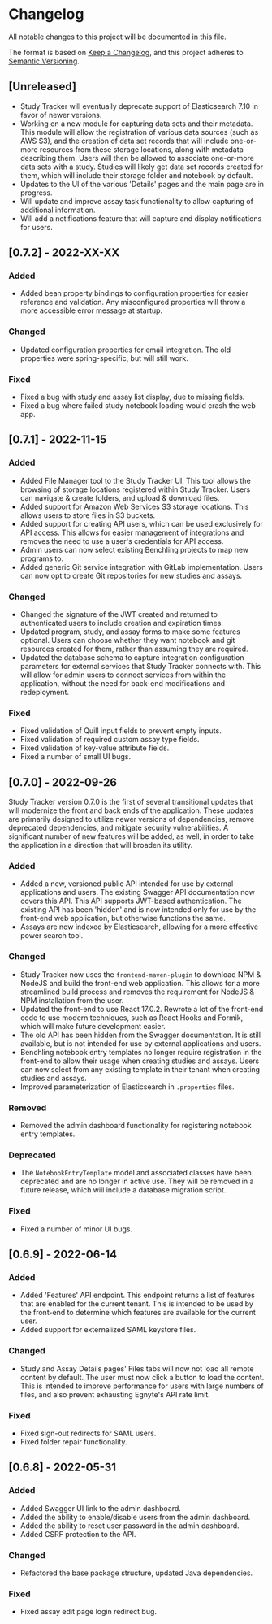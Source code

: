# Changelog
All notable changes to this project will be documented in this file.

The format is based on [Keep a Changelog](https://keepachangelog.com/en/1.0.0/),
and this project adheres to [Semantic Versioning](https://semver.org/spec/v2.0.0.html).

## [Unreleased]
- Study Tracker will eventually deprecate support of Elasticsearch 7.10 in favor of newer versions.
- Working on a new module for capturing data sets and their metadata. This module will allow the registration of various data sources (such as AWS S3), and the creation of data set records that will include one-or-more resources from these storage locations, along with metadata describing them. Users will then be allowed to associate one-or-more data sets with a study. Studies will likely get data set records created for them, which will include their storage folder and notebook by default.
- Updates to the UI of the various 'Details' pages and the main page are in progress.
- Will update and improve assay task functionality to allow capturing of additional information.
- Will add a notifications feature that will capture and display notifications for users.

## [0.7.2] - 2022-XX-XX

### Added

- Added bean property bindings to configuration properties for easier reference and validation. Any misconfigured properties will throw a more accessible error message at startup.

### Changed

- Updated configuration properties for email integration. The old properties were spring-specific, but will still work.

### Fixed

- Fixed a bug with study and assay list display, due to missing fields.
- Fixed a bug where failed study notebook loading would crash the web app.

## [0.7.1] - 2022-11-15

### Added
- Added File Manager tool to the Study Tracker UI. This tool allows the browsing of storage locations registered within Study Tracker. Users can navigate & create folders, and upload & download files.
- Added support for Amazon Web Services S3 storage locations. This allows users to store files in S3 buckets.
- Added support for creating API users, which can be used exclusively for API access. This allows for easier management of integrations and removes the need to use a user's credentials for API access.
- Admin users can now select existing Benchling projects to map new programs to.
- Added generic Git service integration with GitLab implementation. Users can now opt to create Git repositories for new studies and assays.

### Changed
- Changed the signature of the JWT created and returned to authenticated users to include creation and expiration times.
- Updated program, study, and assay forms to make some features optional. Users can choose whether they want notebook and git resources created for them, rather than assuming they are required.
- Updated the database schema to capture integration configuration parameters for external services that Study Tracker connects with. This will allow for admin users to connect services from within the application, without the need for back-end modifications and redeployment.

### Fixed
- Fixed validation of Quill input fields to prevent empty inputs.
- Fixed validation of required custom assay type fields.
- Fixed validation of key-value attribute fields.
- Fixed a number of small UI bugs.

## [0.7.0] - 2022-09-26

Study Tracker version 0.7.0 is the first of several transitional updates that will modernize the front and back ends of the application. These updates are primarily designed to utilize newer versions of dependencies, remove deprecated dependencies, and mitigate security vulnerabilities. A significant number of new features will be added, as well, in order to take the application in a direction that will broaden its utility.

### Added
- Added a new, versioned public API intended for use by external applications and users. The existing Swagger API documentation now covers this API. This API supports JWT-based authentication. The existing API has been 'hidden' and is now intended only for use by the front-end web application, but otherwise functions the same.
- Assays are now indexed by Elasticsearch, allowing for a more effective power search tool.

### Changed
- Study Tracker now uses the `frontend-maven-plugin` to download NPM & NodeJS and build the front-end web application. This allows for a more streamlined build process and removes the requirement for NodeJS & NPM installation from the user.
- Updated the front-end to use React 17.0.2. Rewrote a lot of the front-end code to use modern techniques, such as React Hooks and Formik, which will make future development easier.
- The old API has been hidden from the Swagger documentation. It is still available, but is not intended for use by external applications and users.
- Benchling notebook entry templates no longer require registration in the front-end to allow their usage when creating studies and assays. Users can now select from any existing template in their tenant when creating studies and assays.
- Improved parameterization of Elasticsearch in `.properties` files.

### Removed
- Removed the admin dashboard functionality for registering notebook entry templates.

### Deprecated
- The `NotebookEntryTemplate` model and associated classes have been deprecated and are no longer in active use. They will be removed in a future release, which will include a database migration script.

### Fixed
- Fixed a number of minor UI bugs.


## [0.6.9] - 2022-06-14

### Added
- Added 'Features' API endpoint. This endpoint returns a list of features that are enabled for the current tenant. This is intended to be used by the front-end to determine which features are available for the current user.
- Added support for externalized SAML keystore files.

### Changed
- Study and Assay Details pages' Files tabs will now not load all remote content by default. The user must now click a button to load the content. This is intended to improve performance for users with large numbers of files, and also prevent exhausting Egnyte's API rate limit.

### Fixed
- Fixed sign-out redirects for SAML users.
- Fixed folder repair functionality.


## [0.6.8] - 2022-05-31

### Added
- Added Swagger UI link to the admin dashboard.
- Added the ability to enable/disable users from the admin dashboard.
- Added the ability to reset user password in the admin dashboard.
- Added CSRF protection to the API.

### Changed
- Refactored the base package structure, updated Java dependencies.

### Fixed
- Fixed assay edit page login redirect bug.